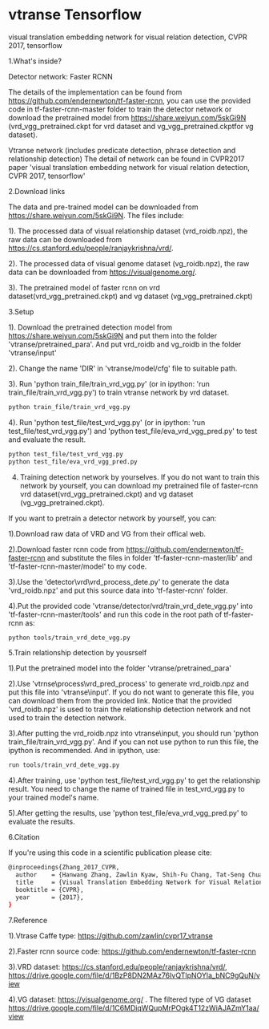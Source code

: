 # vtranse Tensorflow
visual translation embedding network for visual relation detection, CVPR 2017, tensorflow

1.What's inside?

Detector network: Faster RCNN

The details of the implementation can be found from https://github.com/endernewton/tf-faster-rcnn, you can use the provided code in tf-faster-rcnn-master folder to train the detector network or download the pretrained model from https://share.weiyun.com/5skGi9N (vrd_vgg_pretrained.ckpt for vrd dataset and vg_vgg_pretrained.ckptfor vg dataset).

Vtranse network (includes predicate detection, phrase detection and relationship detection)
The detail of network can be found in CVPR2017 paper 'visual translation embedding network for visual relation detection, CVPR 2017, tensorflow'

2.Download links

The data and pre-trained model can be downloaded from https://share.weiyun.com/5skGi9N. The files include:

1). The processed data of visual relationship dataset (vrd_roidb.npz), the raw data can be downloaded from https://cs.stanford.edu/people/ranjaykrishna/vrd/.

2). The processed data of visual genome dataset (vg_roidb.npz), the raw data can be downloaded from https://visualgenome.org/.

3). The pretrained model of faster rcnn on vrd dataset(vrd_vgg_pretrained.ckpt) and vg dataset (vg_vgg_pretrained.ckpt)

3.Setup

1). Download the pretrained detection model from https://share.weiyun.com/5skGi9N and put them into the folder 'vtranse/pretrained_para'. And put vrd_roidb and vg_roidb in the folder 'vtranse/input'

2). Change the name 'DIR' in 'vtranse/model/cfg' file to suitable path.

3). Run 'python train_file/train_vrd_vgg.py' (or in ipython:  'run train_file/train_vrd_vgg.py') to train vtranse network by vrd dataset.
```bash
python train_file/train_vrd_vgg.py
```
4). Run 'python test_file/test_vrd_vgg.py' (or in ipython:  'run test_file/test_vrd_vgg.py') and 'python test_file/eva_vrd_vgg_pred.py' to test and evaluate the result.
```bash
python test_file/test_vrd_vgg.py
python test_file/eva_vrd_vgg_pred.py
```

4. Training detection network by yourselves. If you do not want to train this network by yourself, you can download my pretrained file of faster-rcnn vrd dataset(vrd_vgg_pretrained.ckpt) and vg dataset (vg_vgg_pretrained.ckpt).

If you want to pretrain a detector network by yourself, you can:

1).Download raw data of VRD and VG from their offical web.

2).Download faster rcnn code from https://github.com/endernewton/tf-faster-rcnn and substitute the files in folder 'tf-faster-rcnn-master/lib' and 'tf-faster-rcnn-master/model' to my code.

3).Use the 'detector\vrd\vrd_process_dete.py' to generate the data 'vrd_roidb.npz' and put this source data into 'tf-faster-rcnn' folder.

4).Put the provided code 'vtranse/detector/vrd/train_vrd_dete_vgg.py' into 'tf-faster-rcnn-master/tools' and run this code in the root path of tf-faster-rcnn as:
```bash
python tools/train_vrd_dete_vgg.py
```

5.Train relationship detection by yousrself

1).Put the pretrained model into the folder 'vtranse/pretrained_para'

2).Use 'vtrnse\process\vrd_pred_process' to generate vrd_roidb.npz and put this file into 'vtranse\input'. If you do not want to generate this file, you can download them from the provided link. Notice that the provided 'vrd_roidb.npz' is used to train the relationship detection network and not used to train the detection network.

3).After putting the vrd_roidb.npz into vtranse\input, you should run 'python train_file/train_vrd_vgg.py'. And if you can not use python to run this file, the ipython is recommended. And in ipython, use:

```bash
run tools/train_vrd_dete_vgg.py
```

4).After training, use 'python test_file/test_vrd_vgg.py' to get the relationship result. You need to change the name of trained file in test_vrd_vgg.py to your trained model's name.

5).After getting the results, use 'python test_file/eva_vrd_vgg_pred.py' to evaluate the results.

6.Citation

If you're using this code in a scientific publication please cite:
```bash
@inproceedings{Zhang_2017_CVPR,
  author    = {Hanwang Zhang, Zawlin Kyaw, Shih-Fu Chang, Tat-Seng Chua},
  title     = {Visual Translation Embedding Network for Visual Relation Detection},
  booktitle = {CVPR},
  year      = {2017},
}
```

7.Reference

1).Vtrase Caffe type: https://github.com/zawlin/cvpr17_vtranse

2).Faster rcnn source code: https://github.com/endernewton/tf-faster-rcnn

3).VRD dataset: https://cs.stanford.edu/people/ranjaykrishna/vrd/, https://drive.google.com/file/d/1BzP8DN2MAz76IvQTlpNOYla_bNC9gQuN/view

4).VG dataset: https://visualgenome.org/ . The filtered type of VG dataset https://drive.google.com/file/d/1C6MDiqWQupMrPOgk4T12zWiAJAZmY1aa/view
